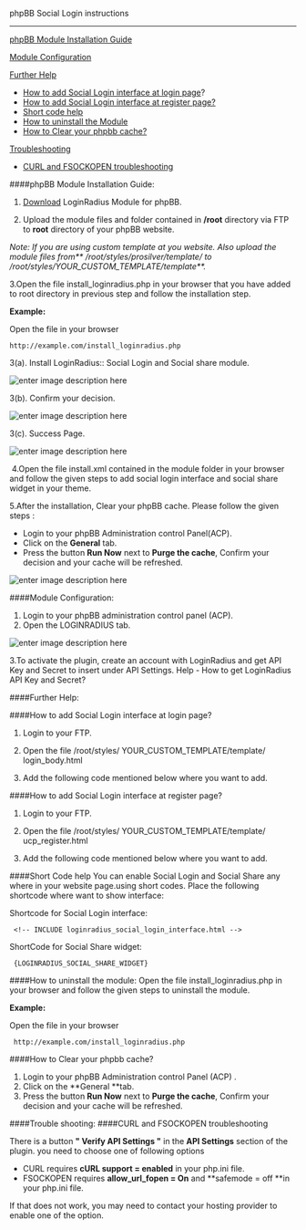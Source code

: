 phpBB Social Login instructions

----------------------------------------

 [phpBB Module Installation Guide](https://support.loginradius.com/hc/en-us/articles/201994817-phpBB-Social-Login-instructions#phpbb)

 [Module Configuration​](https://support.loginradius.com/hc/en-us/articles/201994817-phpBB-Social-Login-instructions#configuration)
 
[Further Help](https://support.loginradius.com/hc/en-us/articles/201994817-phpBB-Social-Login-instructions#further_help)

- [How to add Social Login interface at login page](https://support.loginradius.com/hc/en-us/articles/201994817-phpBB-Social-Login-instructions#login)?
- [How to add Social Login interface at register page?](https://support.loginradius.com/hc/en-us/articles/201994817-phpBB-Social-Login-instructions#register)
- [Short code help](https://support.loginradius.com/hc/en-us/articles/201994817-phpBB-Social-Login-instructions#short_code)
- [How to uninstall the Module](https://support.loginradius.com/hc/en-us/articles/201994817-phpBB-Social-Login-instructions#socialloginuninstall)
- [How to Clear your phpbb cache?](https://support.loginradius.com/hc/en-us/articles/201994817-phpBB-Social-Login-instructions#cache)
 
[Troubleshooting](https://support.loginradius.com/hc/en-us/articles/201994817-phpBB-Social-Login-instructions#troubleshooting)

- [CURL and FSOCKOPEN troubleshooting](https://support.loginradius.com/hc/en-us/articles/201994817-phpBB-Social-Login-instructions#curlissue)
 

####phpBB Module Installation Guide:


1. [Download](https://loginradius-social-plugins.s3.amazonaws.com/phpbb/Social-Login-and-Social-Share-1.0.0.zip) LoginRadius Module for phpBB.

2. Upload the module files and folder  contained in **/root** directory via FTP to **root** directory of your phpBB website.

_Note: If you are using custom template at you website. Also upload  the module files from** /root/styles/prosilver/template/ to /root/styles/YOUR_CUSTOM_TEMPLATE/template**._

 
3.Open the file install_loginradius.php in your browser that you have added to root directory in previous step and follow the installation step.

**Example:**

Open the file in your browser

```
http://example.com/install_loginradius.php
```

3(a). Install LoginRadius:: Social Login and Social share module.

![enter image description here](https://apidocs.lrcontent.com/images/blob-4_109258d215da8a1186.99298836.png "")

3(b). Confirm your decision.

![enter image description here](https://apidocs.lrcontent.com/images/blob-5_455758d21601ae6e05.24298099.png "")

3(c). Success Page.

![enter image description here](https://apidocs.lrcontent.com/images/blob-6_3205558d21623c54778.49367779.png "")

​
4.Open the file install.xml contained in the module folder in your browser and follow the given steps to add social login interface and social share widget in your theme.

5.After the installation, Clear your phpBB cache. Please follow the given steps :



- Login to your phpBB Administration control Panel(ACP).
- Click on the **General** tab.
- Press the button **Run Now** next to **Purge the cache**, Confirm your decision and your cache will be refreshed.​

![enter image description here](https://apidocs.lrcontent.com/images/blob-7_1116658d2167fe882c2.40632318.png "")



####Module Configuration:

1. Login to your phpBB  administration control panel (ACP).
2. Open the LOGINRADIUS tab.

![enter image description here](https://apidocs.lrcontent.com/images/blob-8_215158d216bec1f8c3.58537856.png "")


3.To activate the plugin, create an account with LoginRadius and get API Key and Secret to insert under API Settings. Help - How to get LoginRadius API Key and Secret?

####Further Help:


####How to add Social Login interface at login page?


1. Login to your FTP.
2. Open the file /root/styles/ YOUR_CUSTOM_TEMPLATE/template/ login_body.html
3. Add the following code mentioned below where you want to add.

 

      <!-- INCLUDE loginradius_social_login_interface.html -->

 


####How to add Social Login interface at register page?


1. Login to your FTP.
2. Open the file /root/styles/ YOUR_CUSTOM_TEMPLATE/template/ ucp_register.html
3. Add the following code mentioned below where you want to add.

 

    <!-- INCLUDE loginradius_social_login_interface.html -->

 

####Short Code help
You can enable Social Login and Social Share any where in your website page.using short codes. Place the following shortcode where want to show interface:


Shortcode for Social Login interface:

     <!-- INCLUDE loginradius_social_login_interface.html -->

 

ShortCode for Social Share widget:

     {LOGINRADIUS_SOCIAL_SHARE_WIDGET}     

 

####How to uninstall the module:
Open the file install_loginradius.php in your browser  and follow the given steps to uninstall the module.

**Example:**

Open the file in your browser

```
 http://example.com/install_loginradius.php
```
 

####How to Clear your phpbb cache?
1. Login to your phpBB Administration control Panel (ACP) .
2. Click on the **General **tab.
3. Press the button **Run Now** next to **Purge the cache**, Confirm your decision and your cache will be refreshed.

 

####Trouble shooting:
####CURL and FSOCKOPEN troubleshooting



​There is a button **" Verify API Settings "** in the **API Settings** section of the plugin. you need to choose one of following options

 

- CURL requires **cURL support = enabled** in your php.ini file.
- FSOCKOPEN requires **allow_url_fopen = On** and **safemode = off **in your php.ini file.


If that does not work, you may need to contact your hosting provider to enable one of the option.

 